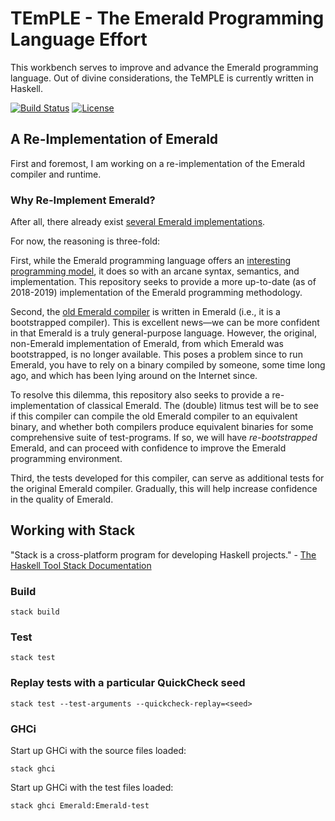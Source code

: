 # TEmPLE - The Emerald Programming Language Effort

This workbench serves to improve and advance the Emerald programming
language. Out of divine considerations, the TeMPLE is currently
written in Haskell.

[![Build Status](https://travis-ci.org/emerald/emerald.svg?branch=master)](https://travis-ci.org/emerald/emerald)
[![License](https://img.shields.io/badge/License-BSD%203--Clause-blue.svg)](LICENSE)

## A Re-Implementation of Emerald

First and foremost, I am working on a re-implementation of the Emerald
compiler and runtime.

### Why Re-Implement Emerald?

After all, there already exist [several Emerald
implementations](https://github.com/emerald/src-versions/).

For now, the reasoning is three-fold:

First, while the Emerald programming language offers an [interesting
programming model](https://learn-emerald.org/docs/methodology.html),
it does so with an arcane syntax, semantics, and implementation. This
repository seeks to provide a more up-to-date (as of 2018-2019)
implementation of the Emerald programming methodology.

Second, the [old Emerald
compiler](https://github.com/emerald/old-emerald) is written in
Emerald (i.e., it is a bootstrapped compiler). This is excellent
news—we can be more confident in that Emerald is a truly
general-purpose language. However, the original, non-Emerald
implementation of Emerald, from which Emerald was bootstrapped, is no
longer available. This poses a problem since to run Emerald, you have
to rely on a binary compiled by someone, some time long ago, and which
has been lying around on the Internet since.

To resolve this dilemma, this repository also seeks to provide a
re-implementation of classical Emerald. The (double) litmus test will
be to see if this compiler can compile the old Emerald compiler to an
equivalent binary, and whether both compilers produce equivalent
binaries for some comprehensive suite of test-programs. If so, we will
have *re-bootstrapped* Emerald, and can proceed with confidence to
improve the Emerald programming environment.

Third, the tests developed for this compiler, can serve as additional
tests for the original Emerald compiler. Gradually, this will help
increase confidence in the quality of Emerald.

## Working with Stack

"Stack is a cross-platform program for developing Haskell projects." -
[The Haskell Tool Stack
Documentation](https://docs.haskellstack.org/en/stable/README/)

### Build

    stack build

### Test

    stack test

### Replay tests with a particular QuickCheck seed

    stack test --test-arguments --quickcheck-replay=<seed>

### GHCi

Start up GHCi with the source files loaded:

    stack ghci

Start up GHCi with the test files loaded:

    stack ghci Emerald:Emerald-test
